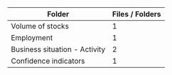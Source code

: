 | Folder                        |   Files / Folders |
|-------------------------------|-------------------|
| Volume of stocks              |                 1 |
| Employment                    |                 1 |
| Business situation - Activity |                 2 |
| Confidence indicators         |                 1 |